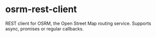 # osrm-rest-client
REST client for OSRM, the Open Street Map routing service. Supports async, promises or regular callbacks.

